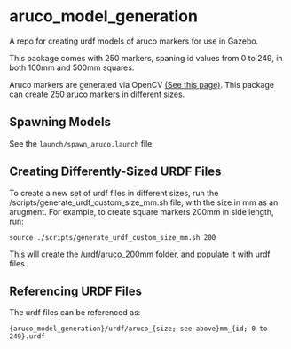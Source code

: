 # aruco_model_generation
A repo for creating urdf models of aruco markers for use in Gazebo.

This package comes with 250 markers, spaning id values from 0 to 249, in both 100mm and 500mm squares.

Aruco markers are generated via OpenCV [(See this page)](https://docs.opencv.org/3.1.0/d5/dae/tutorial_aruco_detection.html). This package can create 250 aruco markers in different sizes.

## Spawning Models
See the ```launch/spawn_aruco.launch``` file

## Creating Differently-Sized URDF Files
To create a new set of urdf files in different sizes, run the /scripts/generate_urdf_custom_size_mm.sh file, with the size in mm as an arugment. For example, to create square markers 200mm in side length, run:
```
source ./scripts/generate_urdf_custom_size_mm.sh 200
```

This will create the /urdf/aruco_200mm folder, and populate it with urdf files.

## Referencing URDF Files
The urdf files can be referenced as:
```
{aruco_model_generation}/urdf/aruco_{size; see above}mm_{id; 0 to 249}.urdf
```
